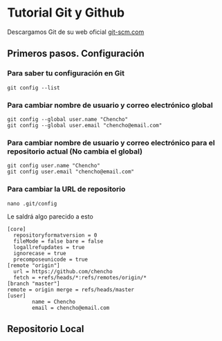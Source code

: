 # Tutorial Git y Github
Descargamos Git de su web oficial [git-scm.com](https://git-scm.com/downloads)
## Primeros pasos. Configuración
### Para saber tu configuración en Git
```
git config --list
```
### Para cambiar nombre de usuario y correo electrónico global

```
git config --global user.name "Chencho"
git config --global user.email "chencho@email.com"
```
### Para cambiar nombre de usuario y correo electrónico para el repositorio actual (No cambia el global)

```
git config user.name "Chencho"
git config user.email "chencho@email.com"
```
### Para cambiar la URL de repositorio

```
nano .git/config
```
Le saldrá algo parecido a esto

```
[core] 
  repositoryformatversion = 0 
  fileMode = false bare = false 
  logallrefupdates = true 
  ignorecase = true 
  precomposeunicode = true 
[remote "origin"] 
  url = https://github.com/chencho
  fetch = +refs/heads/*:refs/remotes/origin/* 
[branch "master"] 
remote = origin merge = refs/heads/master
[user]
        name = Chencho
        email = chencho@email.com
```



## Repositorio Local

